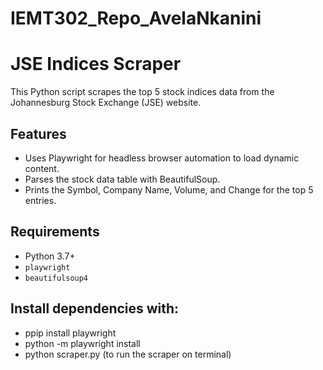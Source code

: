 # IEMT302_Repo_AvelaNkanini
# JSE Indices Scraper

This Python script scrapes the top 5 stock indices data from the Johannesburg Stock Exchange (JSE) website.

## Features

- Uses Playwright for headless browser automation to load dynamic content.
- Parses the stock data table with BeautifulSoup.
- Prints the Symbol, Company Name, Volume, and Change for the top 5 entries.

## Requirements

- Python 3.7+
- `playwright`
- `beautifulsoup4`

## Install dependencies with:

- ppip install playwright
- python -m playwright install
- python scraper.py (to run the scraper on terminal)